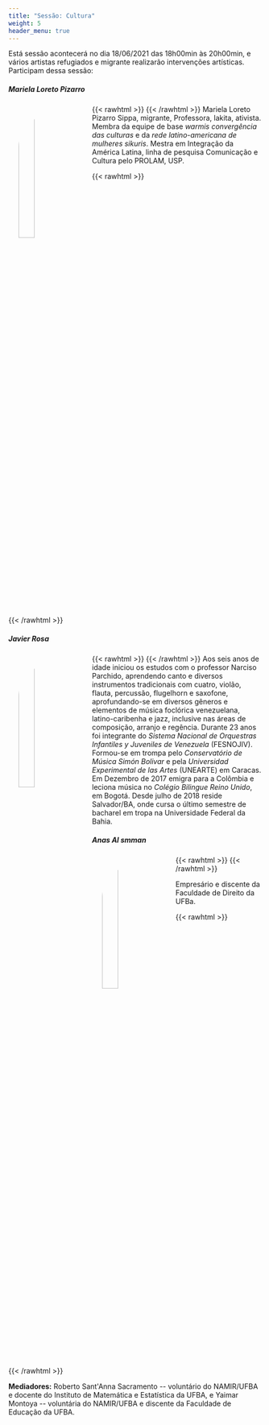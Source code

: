 ```yaml
---
title: "Sessão: Cultura"
weight: 5
header_menu: true
---
```


Está sessão acontecerá no dia 18/06/2021 das 18h00min às 20h00min, e vários artistas refugiados e migrante realizarão intervenções artísticas. Participam dessa sessão:

##### Mariela Loreto Pizarro

{{< rawhtml >}}
<img src="/fotos/mariela-smaller.jpg" width="25%" style="float: left; padding: 20px; border-radius: 200px;">
{{< /rawhtml >}}
Mariela Loreto Pizarro Sippa, migrante, Professora, lakita, ativista. Membra da equipe de base _warmis convergência das culturas_ e da _rede latino-americana de mulheres sikuris_. Mestra em Integração da América Latina, linha de pesquisa Comunicação e Cultura pelo PROLAM, USP.

{{< rawhtml >}}
<p style="clear: both;"></p>
{{< /rawhtml >}}

##### Javier Rosa

{{< rawhtml >}}
<img src="/fotos/javier-smaller.jpg" width="25%" style="float: left; padding: 20px; border-radius: 200px;">
{{< /rawhtml >}}
Aos seis anos de idade iniciou os estudos com o professor Narciso Parchido, aprendendo canto e diversos instrumentos tradicionais com cuatro, violão, flauta, percussão, flugelhorn e saxofone, aprofundando-se em diversos gêneros e elementos de música foclórica venezuelana, latino-caribenha e jazz, inclusive nas áreas de composição, arranjo e regência. Durante 23 anos foi integrante  do _Sistema Nacional de Orquestras Infantiles y Juveniles de Venezuela_ (FESNOJIV). Formou-se em trompa pelo _Conservatório de Música Simón Bolivar_ e pela _Universidad Experimental de las Artes_ (UNEARTE) em Caracas. Em Dezembro de 2017 emigra para a Colômbia e leciona música no _Colégio Bilingue Reino Unido_, em Bogotá. Desde julho de 2018 reside Salvador/BA, onde cursa o último semestre de bacharel em tropa na Universidade Federal da Bahia.

##### Anas Al smman

{{< rawhtml >}}
<img src="/fotos/anas-smaller.jpg" width="25%" style="float: left; padding: 20px; border-radius: 10000px;">
{{< /rawhtml >}}

Empresário e discente da Faculdade de Direito da UFBa.

{{< rawhtml >}}
<p style="clear: both;"></p>
{{< /rawhtml >}}

**Mediadores:** Roberto Sant'Anna Sacramento -- voluntário do NAMIR/UFBA e docente do Instituto de Matemática e Estatística da UFBA, e Yaimar Montoya -- voluntária do NAMIR/UFBA e discente da Faculdade de Educação da UFBA.
